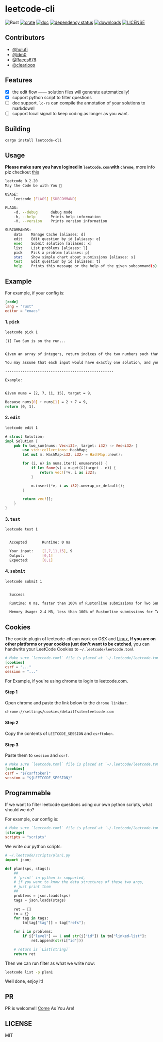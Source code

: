 # leetcode-cli
![Rust](https://github.com/clearloop/leetcode-cli/workflows/Rust/badge.svg)
[![crate](https://img.shields.io/crates/v/leetcode-cli.svg)](https://crates.io/crates/leetcode-cli)
[![doc](https://img.shields.io/badge/current-docs-brightgreen.svg)](https://docs.rs/leetcode-cli/)
[![dependency status](https://deps.rs/repo/github/clearloop/leetcode-cli/status.svg)](https://deps.rs/repo/github/clearloop/leetcode-cli)
[![downloads](https://img.shields.io/crates/d/leetcode-cli.svg)](https://crates.io/crates/leetcode-cli)
[![LICENSE](https://img.shields.io/crates/l/leetcode-cli.svg)](https://choosealicense.com/licenses/mit/)

## Contributors
+ [@hulufi](https://github.com/hulufei)
+ [@ldm0](https://github.com/ldm0)
+ [@Raees678](https://github.com/Raees678)
+ [@clearloop](https://github.com/clearloop)

## Features

+ [x] the edit flow —— solution files will generate automatically!
+ [x] support python script to filter questions
+ [ ] doc support, `lc-rs` can compile the annotation of your solutions to markdown!
+ [ ] support local signal to keep coding as longer as you want.

## Building

```sh
cargo install leetcode-cli
```

## Usage

**Please make sure you have logined in `leetcode.com` with `chrome`**, more info plz checkout [this](#cookies)

```sh
leetcode 0.2.20
May the Code be with You 👻

USAGE:
    leetcode [FLAGS] [SUBCOMMAND]

FLAGS:
    -d, --debug      debug mode
    -h, --help       Prints help information
    -V, --version    Prints version information

SUBCOMMANDS:
    data    Manage Cache [aliases: d]
    edit    Edit question by id [aliases: e]
    exec    Submit solution [aliases: x]
    list    List problems [aliases: l]
    pick    Pick a problem [aliases: p]
    stat    Show simple chart about submissions [aliases: s]
    test    Edit question by id [aliases: t]
    help    Prints this message or the help of the given subcommand(s)
```

## Example

For example, if your config is:

```toml
[code]
lang = "rust"
editor = "emacs"
```

#### 1. <kbd>pick</kbd>

```sh
leetcode pick 1
```

```sh
[1] Two Sum is on the run...


Given an array of integers, return indices of the two numbers such that they add up to a specific target.

You may assume that each input would have exactly one solution, and you may not use the same element twice.

--------------------------------------------------

Example:


Given nums = [2, 7, 11, 15], target = 9,

Because nums[0] + nums[1] = 2 + 7 = 9,
return [0, 1].
```

#### 2. <kbd>edit</kbd>

```sh
leetcode edit 1
```

```rust
# struct Solution;
impl Solution {
    pub fn two_sum(nums: Vec<i32>, target: i32) -> Vec<i32> {
        use std::collections::HashMap;
        let mut m: HashMap<i32, i32> = HashMap::new();

        for (i, e) in nums.iter().enumerate() {
            if let Some(v) = m.get(&(target - e)) {
                return vec![*v, i as i32];
            }

            m.insert(*e, i as i32).unwrap_or_default();
        }

        return vec![];
    }
}
```

#### 3. <kbd>test</kbd>

```sh
leetcode test 1
```

```sh

  Accepted       Runtime: 0 ms

  Your input:    [2,7,11,15], 9
  Output:        [0,1]
  Expected:      [0,1]

```

#### 4. <kbd>submit</kbd>

```sh
leetcode submit 1
```

```sh

  Success

  Runtime: 0 ms, faster than 100% of Rustonline submissions for Two Sum.

  Memory Usage: 2.4 MB, less than 100% of Rustonline submissions for Two Sum.


```

## Cookies

The cookie plugin of leetcode-cil can work on OSX and [Linux][#1], **If you are on other platforms or your cookies just don't want to be catched**, you can handwrite your LeetCode Cookies to `~/.leetcode/leetcode.toml`

```toml
# Make sure `leetcode.toml` file is placed at `~/.leetcode/leetcode.toml`
[cookies]
csrf = "..."
session = "..."
```

For Example, if you're using chrome to login to leetcode.com.


#### Step 1

Open chrome and paste the link below to the `chrome linkbar`.

```sh
chrome://settings/cookies/detail?site=leetcode.com
```

#### Step 2

Copy the contents of `LEETCODE_SESSION` and `csrftoken`.

#### Step 3

Paste them to `session` and `csrf`.

```toml
# Make sure `leetcode.toml` file is placed at `~/.leetcode/leetcode.toml`
[cookies]
csrf = "${csrftoken}"
session = "${LEETCODE_SESSION}"
```


## Programmable

If we want to filter leetcode questions using our own python scripts, what should we do?

For example, our config is:

```toml
# Make sure `leetcode.toml` file is placed at `~/.leetcode/leetcode.toml`
[storage]
scripts = "scripts"
```

We write our python scripts:

```python
# ~/.leetcode/scripts/plan1.py
import json;

def plan(sps, stags):
    ##
    # `print` in python is supported, 
    # if you want to know the data structures of these two args, 
    # just print them
    ##
    problems = json.loads(sps)
    tags = json.loads(stags)
	
    ret = []
    tm = {}
    for tag in tags:
        tm[tag["tag"]] = tag["refs"];

    for i in problems:
        if i["level"] == 1 and str(i["id"]) in tm["linked-list"]:
            ret.append(str(i["id"]))

    # return is `List[string]`
    return ret
```

Then we can run filter as what we write now:

```sh
leetcode list -p plan1
```

Well done, enjoy it!


## PR

PR is welcome!! [Come][pr] As You Are!

## LICENSE
MIT


[pr]: https://github.com/clearloop/leetcode-cli/pulls
[#1]: https://github.com/clearloop/leetcode-cli/issues/1
